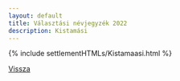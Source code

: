 ```yaml
---
layout: default
title: Választási névjegyzék 2022
description: Kistamási
---
```


{% include settlementHTMLs/Kistamaasi.html %}

[Vissza](../)